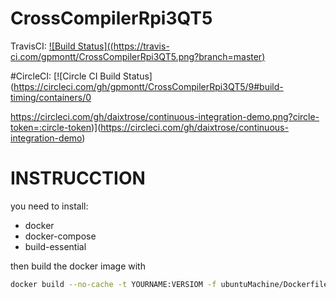 # CrossCompilerRpi3QT5


TravisCI: [![Build Status]((https://travis-ci.com/gpmontt/CrossCompilerRpi3QT5.png?branch=master)](https://travis-ci.com/gpmontt/CrossCompilerRpi3QT5)

#CircleCI: [![Circle CI Build Status](https://circleci.com/gh/gpmontt/CrossCompilerRpi3QT5/9#build-timing/containers/0

https://circleci.com/gh/daixtrose/continuous-integration-demo.png?circle-token=:circle-token)](https://circleci.com/gh/daixtrose/continuous-integration-demo)


# INSTRUCCTION

you need to install:
- docker 
- docker-compose
- build-essential

then build the docker image with
```bash
docker build --no-cache -t YOURNAME:VERSIOM -f ubuntuMachine/Dockerfile
```

